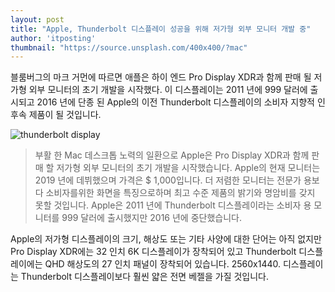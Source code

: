 ```yaml
---
layout: post
title: "Apple, Thunderbolt 디스플레이 성공을 위해 저가형 외부 모니터 개발 중"
author: 'itposting'
thumbnail: "https://source.unsplash.com/400x400/?mac"
---
```



블룸버그의 마크 거먼에 따르면 애플은 하이 엔드 Pro Display XDR과 함께 판매 될 저가형 외부 모니터의 초기 개발을 시작했다.
 이 디스플레이는 2011 년에 999 달러에 출시되고 2016 년에 단종 된 Apple의 이전 Thunderbolt 디스플레이의 소비자 지향적 인 후속 제품이 될 것입니다.

![thunderbolt display](https://images.macrumors.com/t/up2xnd2kugCiXhvf2gM4LQCaG7o=/2500x0/filters:no_upscale():quality(90)/article-new/2017/12/thunderbolt-display.jpg)

> 부활 한 Mac 데스크톱 노력의 일환으로 Apple은 Pro Display XDR과 함께 판매 할 저가형 외부 모니터의 초기 개발을 시작했습니다.
 Apple의 현재 모니터는 2019 년에 데뷔했으며 가격은 $ 1,000입니다.
더 저렴한 모니터는 전문가 용보다 소비자를위한 화면을 특징으로하며 최고 수준 제품의 밝기와 명암비를 갖지 못할 것입니다.
 Apple은 2011 년에 Thunderbolt 디스플레이라는 소비자 용 모니터를 999 달러에 출시했지만 2016 년에 중단했습니다.

Apple의 저가형 디스플레이의 크기, 해상도 또는 기타 사양에 대한 단어는 아직 없지만 Pro Display XDR에는 32 인치 6K 디스플레이가 장착되어 있고 Thunderbolt 디스플레이에는 QHD 해상도의 27 인치 패널이 장착되어 있습니다.
 2560x1440.
 디스플레이는 Thunderbolt 디스플레이보다 훨씬 얇은 전면 베젤을 가질 것입니다.